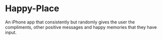 Happy-Place
===========

An iPhone app that consistently but randomly gives the user the compliments, other positive messages and happy memories that they have input.
